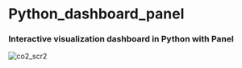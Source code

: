 # Python_dashboard_panel
### Interactive visualization dashboard in Python with Panel <br />
![co2_scr2](https://github.com/stha1122/Python_dashboard_panel/assets/122188963/aeb941b9-3132-47d2-b142-9a4548d6a301)
<br />


